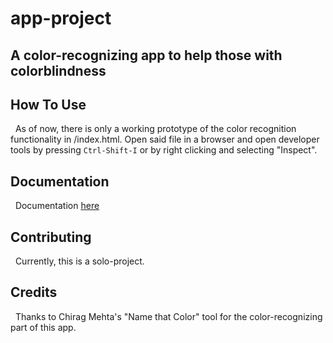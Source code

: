 # app-project

## A color-recognizing app to help those with colorblindness

## How To Use
&nbsp;&nbsp;As of now, there is only a working prototype of the color recognition functionality in /index.html. Open said file in a browser and open developer tools by pressing ```Ctrl-Shift-I``` or by right clicking and selecting "Inspect".

## Documentation
&nbsp;&nbsp;Documentation [here](https://github.com/BYRDSR1/app-project/wiki)

## Contributing
&nbsp;&nbsp;Currently, this is a solo-project.

## Credits
&nbsp;&nbsp;Thanks to Chirag Mehta's "Name that Color" tool for the color-recognizing part of this app.
